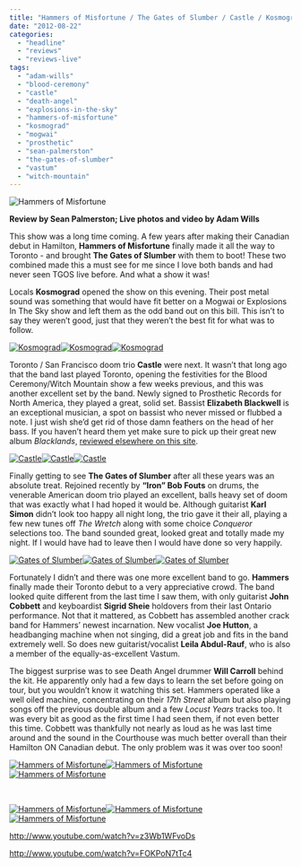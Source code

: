 ```yaml
---
title: "Hammers of Misfortune / The Gates of Slumber / Castle / Kosmograd @ The Courthouse, Toronto ON, July 27, 2012"
date: "2012-08-22"
categories: 
  - "headline"
  - "reviews"
  - "reviews-live"
tags: 
  - "adam-wills"
  - "blood-ceremony"
  - "castle"
  - "death-angel"
  - "explosions-in-the-sky"
  - "hammers-of-misfortune"
  - "kosmograd"
  - "mogwai"
  - "prosthetic"
  - "sean-palmerston"
  - "the-gates-of-slumber"
  - "vastum"
  - "witch-mountain"
---
```


![Hammers of Misfortune](http://www.hellbound.ca/wp-content/uploads/2012/08/IMG_4640-590x393.jpg "Hammers of Misfortune")

**Review by Sean Palmerston; Live photos and video by Adam Wills**

This show was a long time coming. A few years after making their Canadian debut in Hamilton, **Hammers of Misfortune** finally made it all the way to Toronto - and brought **The Gates of Slumber** with them to boot! These two combined made this a must see for me since I love both bands and had never seen TGOS live before. And what a show it was!

Locals **Kosmograd** opened the show on this evening. Their post metal sound was something that would have fit better on a Mogwai or Explosions In The Sky show and left them as the odd band out on this bill. This isn’t to say they weren’t good, just that they weren’t the best fit for what was to follow.

[![Kosmograd](http://www.hellbound.ca/wp-content/uploads/2012/08/IMG_4526-182x182.jpg "Kosmograd")](http://www.hellbound.ca/wp-content/uploads/2012/08/IMG_4526.jpg)[![Kosmograd](http://www.hellbound.ca/wp-content/uploads/2012/08/IMG_4531-182x182.jpg "Kosmograd")](http://www.hellbound.ca/wp-content/uploads/2012/08/IMG_4531.jpg)[![Kosmograd](http://www.hellbound.ca/wp-content/uploads/2012/08/IMG_4556-182x182.jpg "Kosmograd")](http://www.hellbound.ca/wp-content/uploads/2012/08/IMG_4556.jpg)

Toronto / San Francisco doom trio **Castle** were next. It wasn’t that long ago that the band last played Toronto, opening the festivities for the Blood Ceremony/Witch Mountain show a few weeks previous, and this was another excellent set by the band. Newly signed to Prosthetic Records for North America, they played a great, solid set. Bassist **Elizabeth Blackwell** is an exceptional musician, a spot on bassist who never missed or flubbed a note. I just wish she’d get rid of those damn feathers on the head of her bass. If you haven’t heard them yet make sure to pick up their great new album _Blacklands_, [reviewed elsewhere on this site](http://www.hellbound.ca/2012/05/castle-blacklands/).

[![Castle](http://www.hellbound.ca/wp-content/uploads/2012/08/IMG_4559-182x182.jpg "Castle")](http://www.hellbound.ca/wp-content/uploads/2012/08/IMG_4559.jpg)[![Castle](http://www.hellbound.ca/wp-content/uploads/2012/08/IMG_4580-182x182.jpg "Castle")](http://www.hellbound.ca/wp-content/uploads/2012/08/IMG_4580.jpg)[![Castle](http://www.hellbound.ca/wp-content/uploads/2012/08/IMG_4585-182x182.jpg "Castle")](http://www.hellbound.ca/wp-content/uploads/2012/08/IMG_4585.jpg)

Finally getting to see **The Gates of Slumber** after all these years was an absolute treat. Rejoined recently by **“Iron” Bob Fouts** on drums, the venerable American doom trio played an excellent, balls heavy set of doom that was exactly what I had hoped it would be. Although guitarist **Karl Simon** didn’t look too happy all night long, the trio gave it their all, playing a few new tunes off _The Wretch_ along with some choice _Conqueror_ selections too. The band sounded great, looked great and totally made my night. If I would have had to leave then I would have done so very happily.

[![Gates of Slumber](http://www.hellbound.ca/wp-content/uploads/2012/08/IMG_4606-182x182.jpg "Gates of Slumber")](http://www.hellbound.ca/wp-content/uploads/2012/08/IMG_4606.jpg)[![Gates of Slumber](http://www.hellbound.ca/wp-content/uploads/2012/08/IMG_4614-182x182.jpg "Gates of Slumber")](http://www.hellbound.ca/wp-content/uploads/2012/08/IMG_4614.jpg)[![Gates of Slumber](http://www.hellbound.ca/wp-content/uploads/2012/08/IMG_4621-182x182.jpg "Gates of Slumber")](http://www.hellbound.ca/wp-content/uploads/2012/08/IMG_4621.jpg)

Fortunately I didn’t and there was one more excellent band to go. **Hammers** finally made their Toronto debut to a very appreciative crowd. The band looked quite different from the last time I saw them, with only guitarist **John Cobbett** and keyboardist **Sigrid Sheie** holdovers from their last Ontario performance. Not that it mattered, as Cobbett has assembled another crack band for Hammers’ newest incarnation. New vocalist **Joe Hutton**, a headbanging machine when not singing, did a great job and fits in the band extremely well. So does new guitarist/vocalist **Leila Abdul-Rauf**, who is also a member of the equally-as-excellent Vastum.

The biggest surprise was to see Death Angel drummer **Will Carroll** behind the kit. He apparently only had a few days to learn the set before going on tour, but you wouldn’t know it watching this set. Hammers operated like a well oiled machine, concentrating on their _17th Street_ album but also playing songs off the previous double album and a few _Locust Years_ tracks too. It was every bit as good as the first time I had seen them, if not even better this time. Cobbett was thankfully not nearly as loud as he was last time around and the sound in the Courthouse was much better overall than their Hamilton ON Canadian debut. The only problem was it was over too soon!

[![Hammers of Misfortune](http://www.hellbound.ca/wp-content/uploads/2012/08/IMG_4651-182x182.jpg "Hammers of Misfortune")](http://www.hellbound.ca/wp-content/uploads/2012/08/IMG_4651.jpg)[![Hammers of Misfortune](http://www.hellbound.ca/wp-content/uploads/2012/08/IMG_4633-182x182.jpg "Hammers of Misfortune")](http://www.hellbound.ca/wp-content/uploads/2012/08/IMG_4633.jpg)[![Hammers of Misfortune](http://www.hellbound.ca/wp-content/uploads/2012/08/IMG_4686-182x182.jpg "Hammers of Misfortune")](http://www.hellbound.ca/wp-content/uploads/2012/08/IMG_4686.jpg)

 

[![Hammers of Misfortune](http://www.hellbound.ca/wp-content/uploads/2012/08/IMG_4637-182x182.jpg "Hammers of Misfortune")](http://www.hellbound.ca/wp-content/uploads/2012/08/IMG_4637.jpg)[![Hammers of Misfortune](http://www.hellbound.ca/wp-content/uploads/2012/08/IMG_4675-182x182.jpg "Hammers of Misfortune")](http://www.hellbound.ca/wp-content/uploads/2012/08/IMG_4675.jpg)[![Hammers of Misfortune](http://www.hellbound.ca/wp-content/uploads/2012/08/IMG_4661-182x182.jpg "Hammers of Misfortune")](http://www.hellbound.ca/wp-content/uploads/2012/08/IMG_4661.jpg)

http://www.youtube.com/watch?v=z3Wb1WFvoDs

http://www.youtube.com/watch?v=FOKPoN7tTc4
